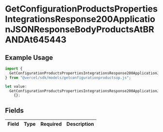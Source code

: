 # GetConfigurationProductsPropertiesIntegrationsResponse200ApplicationJSONResponseBodyProductsAtBRANDAt645443

## Example Usage

```typescript
import {
  GetConfigurationProductsPropertiesIntegrationsResponse200ApplicationJSONResponseBodyProductsAtBRANDAt645443,
} from "@vercel/sdk/models/getconfigurationproductsop.js";

let value:
  GetConfigurationProductsPropertiesIntegrationsResponse200ApplicationJSONResponseBodyProductsAtBRANDAt645443 =
    {};
```

## Fields

| Field       | Type        | Required    | Description |
| ----------- | ----------- | ----------- | ----------- |